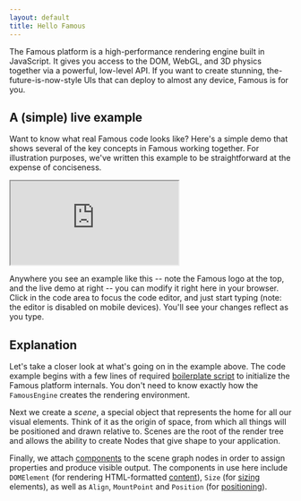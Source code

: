 ```yaml
---
layout: default
title: Hello Famous
---
```


<span class="intro-graf">
The Famous platform is a high-performance rendering engine built in JavaScript. It gives you access to the DOM, WebGL, and 3D physics together via a powerful, low-level API. If you want to create stunning, the-future-is-now-style UIs that can deploy to almost any device, Famous is for you.
</span>

## A (simple) live example

Want to know what real Famous code looks like? Here's a simple demo that shows several of the key concepts in Famous working together. For illustration purposes, we've written this example to be straightforward at the expense of conciseness.

<iframe src="http://staging.famous.org/examples/?block=hello-famous&detail=false" class="famous-container"></iframe>

Anywhere you see an example like this -- note the Famous logo at the top, and the live demo at right -- you can modify it right here in your browser. Click in the code area to focus the code editor, and just start typing (note: the editor is disabled on mobile devices). You'll see your changes reflect as you type.

## Explanation

Let's take a closer look at what's going on in the example above. The code example begins with a few lines of required [boilerplate script](boilerplate.html) to initialize the Famous platform internals. You don't need to know exactly how the `FamousEngine` creates the rendering environment.

Next we create a _scene_, a special object that represents the home for all our visual elements. Think of it as the origin of space, from which all things will be positioned and drawn relative to.  Scenes are the root of the render tree and allows the ability to create Nodes that give shape to your application.

Finally, we attach [components](components.html) to the scene graph nodes in order to assign properties and produce visible output. The components in use here include `DOMElement` (for rendering HTML-formatted [content](displaying-content.html)), `Size` (for [sizing](sizing.html) elements), as well as `Align`, `MountPoint` and `Position` (for [positioning](positioning.html)).
